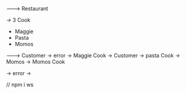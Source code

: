 ---> Restaurant 

-> 3 Cook 
  - Maggie
  - Pasta
  - Momos

---> Customer -> error -> Maggie Cook
-> Customer -> pasta Cook
-> Momos   -> Momos Cook

-> error ->

// npm i ws
